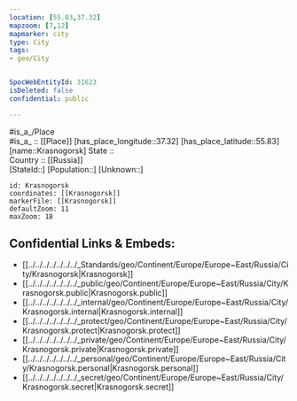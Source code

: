 ```yaml
---
location: [55.83,37.32] 
mapzoom: [7,12] 
mapmarker: city 
type: City
tags:
- geo/City


SpocWebEntityId: 31623
isDeleted: false
confidential: public

---
```

#is_a_/Place  
#is_a_ :: [[Place]] 
[has_place_longitude::37.32] 
[has_place_latitude::55.83] 
[name::Krasnogorsk] 
State ::  
Country :: [[Russia]]  
[StateId::] 
[Population::] 
[Unknown::] 


```leaflet
id: Krasnogorsk
coordinates: [[Krasnogorsk]] 
markerFile: [[Krasnogorsk]] 
defaultZoom: 11 
maxZoom: 18
```


## Confidential Links & Embeds: 
- [[../../../../../../../_Standards/geo/Continent/Europe/Europe~East/Russia/City/Krasnogorsk|Krasnogorsk]] 
- [[../../../../../../../_public/geo/Continent/Europe/Europe~East/Russia/City/Krasnogorsk.public|Krasnogorsk.public]] 
- [[../../../../../../../_internal/geo/Continent/Europe/Europe~East/Russia/City/Krasnogorsk.internal|Krasnogorsk.internal]] 
- [[../../../../../../../_protect/geo/Continent/Europe/Europe~East/Russia/City/Krasnogorsk.protect|Krasnogorsk.protect]] 
- [[../../../../../../../_private/geo/Continent/Europe/Europe~East/Russia/City/Krasnogorsk.private|Krasnogorsk.private]] 
- [[../../../../../../../_personal/geo/Continent/Europe/Europe~East/Russia/City/Krasnogorsk.personal|Krasnogorsk.personal]] 
- [[../../../../../../../_secret/geo/Continent/Europe/Europe~East/Russia/City/Krasnogorsk.secret|Krasnogorsk.secret]] 
